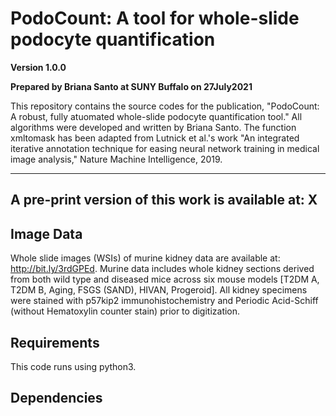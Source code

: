 # PodoCount: A tool for whole-slide podocyte quantification

**Version 1.0.0**

**Prepared by Briana Santo at SUNY Buffalo on 27July2021**

This repository contains the source codes for the publication, "PodoCount: A robust, fully atuomated whole-slide podocyte quantification tool." All algorithms were developed and written by Briana Santo. The function xmltomask has been adapted from Lutnick et al.'s work "An integrated iterative annotation technique for easing neural network training in medical image analysis," Nature Machine Intelligence, 2019.

---
## A pre-print version of this work is available at: X

## Image Data

Whole slide images (WSIs) of murine kidney data are available at: http://bit.ly/3rdGPEd. Murine data includes whole kidney sections derived from both wild type and diseased mice across six mouse models [T2DM A, T2DM B, Aging, FSGS (SAND), HIVAN, Progeroid]. All kidney specimens were stained with p57kip2 immunohistochemistry and Periodic Acid-Schiff (without Hematoxylin counter stain) prior to digitization. 

## Requirements

This code runs using python3.

## Dependencies
